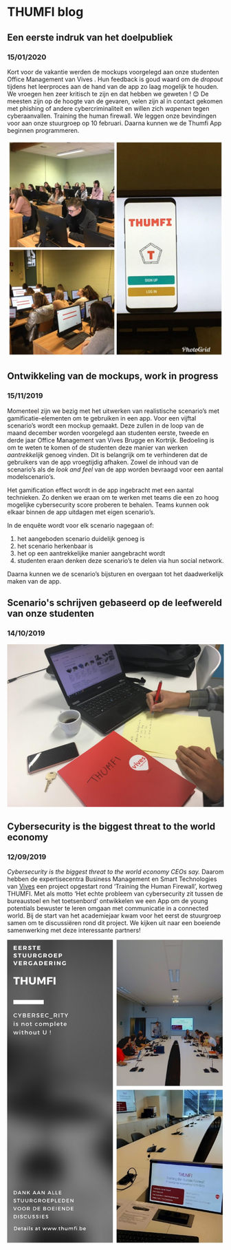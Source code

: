 # THUMFI blog

## Een eerste indruk van het doelpubliek
### 15/01/2020

Kort voor de vakantie werden de mockups voorgelegd aan onze studenten Office Management van Vives . Hun feedback is goud waard om de *dropout* tijdens het leerproces aan de hand van de app zo laag mogelijk te houden. 
We vroegen hen zeer kritisch te zijn en dat hebben we geweten ! 😊
De meesten zijn op de hoogte van de gevaren, velen zijn al in contact gekomen met phishing of andere cybercriminaliteit en willen zich *wapenen* tegen cyberaanvallen. Training the human firewall.
We leggen onze bevindingen voor aan onze stuurgroep op 10 februari. Daarna kunnen we de Thumfi App beginnen programmeren.

![Mockup testen bij het doelpubliek](./assets/mockups.jpg)

## Ontwikkeling van de mockups, work in progress
### 15/11/2019

Momenteel zijn we bezig met het uitwerken van realistische scenario’s met gamificatie-elementen om te gebruiken in een app. Voor een vijftal scenario’s wordt een mockup gemaakt. Deze zullen in de loop van de maand december worden voorgelegd aan studenten eerste, tweede en derde jaar Office Management van Vives Brugge en Kortrijk.  Bedoeling is om te weten te komen of de studenten deze manier van werken *aantrekkelijk* genoeg vinden. Dit is belangrijk om te verhinderen dat de gebruikers van de app  vroegtijdig afhaken. Zowel de inhoud van de scenario’s als de *look and feel* van de app worden bevraagd voor een aantal modelscenario’s. 

Het gamification effect wordt in de app ingebracht met een aantal technieken. Zo denken we eraan om te werken met teams die een zo hoog mogelijke cybersecurity score proberen te behalen. Teams kunnen ook elkaar binnen de app uitdagen met eigen scenario’s. 

In de enquête wordt voor elk scenario nagegaan of:
1.	het aangeboden scenario duidelijk genoeg is
2.	het scenario herkenbaar is
3.	het op een aantrekkelijke manier aangebracht wordt
4.	studenten eraan denken deze scenario’s te delen via hun social network. 

Daarna kunnen we de scenario’s bijsturen en overgaan tot het daadwerkelijk maken van de app.

## Scenario's schrijven gebaseerd op de leefwereld van onze studenten
### 14/10/2019

![Scenario's schrijven](./assets/scenarios.jpg)

## Cybersecurity is the biggest threat to the world economy
### 12/09/2019

*Cybersecurity is the biggest threat to the world economy CEOs say.* 
Daarom hebben de expertisecentra Business Management en Smart Technologies van [Vives](https://www.vives.be/nl/onderzoek/project/human-firewall-cybersecurity) een project opgestart rond ‘Training the Human Firewall’, kortweg THUMFI.
Met als motto ‘Het echte probleem van cybersecurity zit tussen de bureaustoel en het toetsenbord’ ontwikkelen we een App om de young potentials bewuster te leren omgaan met communicatie in a connected world.
Bij de start van het academiejaar kwam voor het eerst de stuurgroep samen om te discussiëren rond dit project. 
We kijken uit naar een boeiende samenwerking met deze interessante partners!

![Stuurgroep 1](./assets/stuurgroep1.jpg)